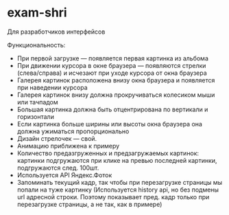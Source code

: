 exam-shri
=========

Для разработчиков интерфейсов

Функциональность:

* При первой загрузке — появляется первая картинка из альбома
* При движении курсора в окне браузера — появляются стрелки (слева/справа) и исчезают при уходе курсора от окна браузера
* Галерея картинок расположена внизу окна браузера и появляется при наведении курсора
* Галерея картинок внизу должна прокручиваться колесиком мыши или тачпадом
* Большая картинка должна быть отцентрирована по вертикали и горизонтали
* Если картинка больше ширины или высоты окна браузера она должна ужиматься пропорционально
* Дизайн стрелочек — свой.
* Анимацию приближена к примеру
* Количество предазгруженных и предзагружаемых картинок: картинки подгружаются при клике на превью последней картинки, подгружаются след. 100шт.
* Используется API Яндекс.Фоток
* Запоминать текущий кадр, так чтобы при перезагрузке страницы мы попали на туже картинку (Используется history api, но без подмены url адресной строки. Поэтому показывает пред. кадр только при перезагрузке страницы, а не так, как в примере)